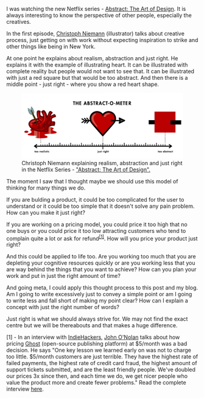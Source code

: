 I was watching the new Netflix series - <a href="https://www.netflix.com/in/title/80057883">Abstract: The Art of Design</a>. It is always interesting to know the perspective of other people, especially the creatives.

In the first episode, <a href="https://twitter.com/abstractsunday">Christoph Niemann</a> (illustrator) talks about creative process, just getting on with work without expecting inspiration to strike and other things like being in New York.

At one point he explains about realism, abstraction and just right. He explains it with the example of illustrating heart. It can be illustrated with complete reality but people would not want to see that. It can be illustrated with just a red square but that would be too abstract. And then there is a middle point - just right - where you show a red heart shape.

<figure>
    <a href="/assets/images/abstraction.png"><img src="/assets/images/abstraction.png"></a>
    <figcaption>Christoph Niemann explaining realism, abstraction and just right in the Netflix Series - <a href="https://www.netflix.com/in/title/80057883">"Abstract: The Art of Design".</a></figcaption>
</figure>

The moment I saw that I thought maybe we should use this model of thinking for many things we do.

If you are bulding a product, it could be too complicated for the user to understand or it could be too simple that it doesn't solve any pain problem. How can you make it just right?

If you are working on a pricing model, you could price it too high that no one buys or you could price it too low attracting customers who tend to complain quite a lot or ask for refund<sup><a href="#footnotes">[1]</a></sup>. How will you price your product just right?

And this could be applied to life too. Are you working too much that you are depleting your cognitive resources quickly or are you working less that you are way behind the things that you want to achieve? How can you plan your work and put in just the right amount of time?

And going meta, I could apply this thought process to this post and my blog. Am I going to write excessively just to convey a simple point or am I going to write less and fall short of making my point clear? How can I explain a concept with just the right number of words?

Just right is what we should always strive for. We may not find the exact centre but we will be thereabouts and that makes a huge difference.
<p id="footnotes" style="font-size:14px">
[1] - In an interview with <a href="https://www.indiehackers.com/">IndieHackers</a>, <a href="https://twitter.com/johnonolan">John O'Nolan</a> talks about how pricing <a href="https://ghost.org/">Ghost</a> (open-source publishing platform) at $5/month was a bad decision. He says "One key lesson we learned early on was not to charge too little. $5/month customers are just terrible. They have the highest rate of failed payments, the highest rate of credit card fraud, the highest amount of support tickets submitted, and are the least friendly people. We've doubled our prices 3x since then, and each time we do, we get nicer people who value the product more and create fewer problems."
Read the complete interview <a href="https://www.indiehackers.com/businesses/ghost">here</a>.</p>